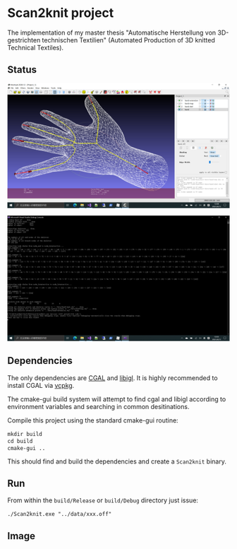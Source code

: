 # Scan2knit project

The implementation of my master thesis "Automatische Herstellung von 3D-gestrichten technischen Textilien" (Automated Production of 3D knitted Technical Textiles).



## Status

![hand with extensions](https://github.com/ZiniuLu/Scan2knit/blob/master/image/20210415_hand%20with%20extension_1.png)

![Console output](https://github.com/ZiniuLu/Scan2knit/blob/master/image/20210415_Output%20from%20VSConsole.png)



## Dependencies

The only dependencies are [CGAL](https://doc.cgal.org/latest/Manual/windows.html) and [libigl](https://libigl.github.io/tutorial/). It is highly recommended to install CGAL via [vcpkg](https://github.com/microsoft/vcpkg).

The cmake-gui build system will attempt to find cgal and libigl according to environment variables and searching in common desitinations.

Compile this project using the standard cmake-gui routine:

    mkdir build
    cd build
    cmake-gui ..

This should find and build the dependencies and create a `Scan2knit` binary.



## Run

From within the `build/Release` or `build/Debug` directory just issue:

    ./Scan2knit.exe "../data/xxx.off"



## Image


